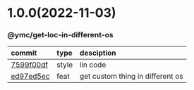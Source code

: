 <a name="1.0.0"></a>
# 1.0.0(2022-11-03)
### @ymc/get-loc-in-different-os
commit|type|desciption
:----|:----|:----
[7599f00df](https://github.com/ymc-github/js-idea/commit/37599f00df84201aebf30109e6b501b2654a07d9)|style|lin code
[ed97ed5ec](https://github.com/ymc-github/js-idea/commit/fed97ed5ec70318521eb978a8962c64109726cec)|feat|get custom thing in different os